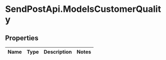 # SendPostApi.ModelsCustomerQuality

## Properties
Name | Type | Description | Notes
------------ | ------------- | ------------- | -------------
